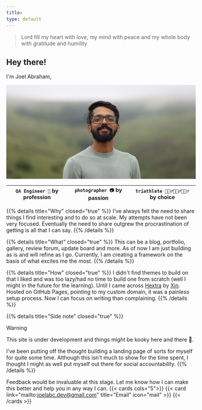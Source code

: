```yaml
---
title:
type: default
---
```


> Lord fill my heart with love, my mind with peace and my whole body with gratitude and humility

## Hey there!

I'm Joel Abraham,

![](joel.jpg)

| `QA Engineer 🐞` by profession | `photographer 📷` by passion | `triathlete 🏊🏽‍♂️🚴🏽‍♂️🏃🏽‍♂️` by choice |
| ------------------------------ | ---------------------------- | ----------------------------- |

{{% details title="Why" closed="true" %}}
I've always felt the need to share things I find interesting and to do so at scale. My attempts have not been very focused. Eventually the need to share outgrew the procrastination of getting is all that I can say.
{{% /details %}}

{{% details title="What" closed="true" %}}
This can be a blog, portfolio, gallery, review forum, update board and more. As of now I am just building as is and will refine as I go. Currently, I am creating a framework on the basis of what excites me the most.
{{% /details %}}

{{% details title="How" closed="true" %}}
I didn't find themes to build on that I liked and was too lazy/had no time to build one from scratch (well I might in the future for the learning). Until I came across [Hextra](https://imfing.github.io/hextra/) by [Xin](https://imfing.com/). Hosted on GitHub Pages, pointing to my custom domain, it was a painless setup process. Now I can focus on writing than complaining.
{{% /details %}}

{{% details title="Side note" closed="true" %}}

> [!WARNING]
> This site is under development and things might be kooky here and there 👻.

I've been putting off the thought building a landing page of sorts for myself for quite some time. Although this isn't much to show for the time spent, I thought I might as well put myself out there for social accountability.
{{% /details %}}

Feedback would be invaluable at this stage. Let me know how I can make this better and help you in any way I can.
{{< cards cols="5">}}
{{< card link="mailto:joelabc.dev@gmail.com" title="Email" icon="mail" >}}
{{< /cards >}}
